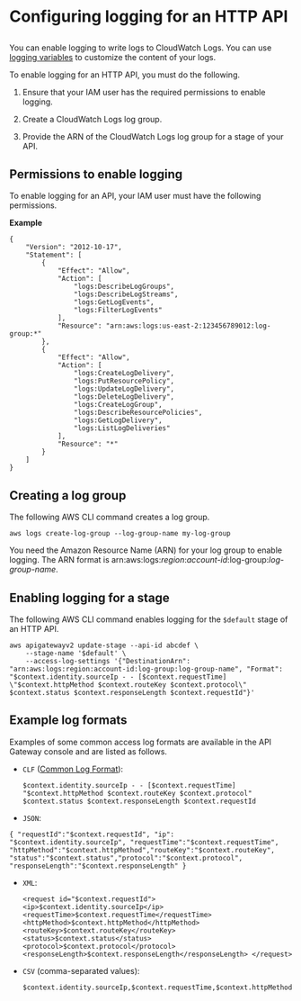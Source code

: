 # Configuring logging for an HTTP API<a name="http-api-logging"></a>

## <a name="http-api-logging.intro"></a>

You can enable logging to write logs to CloudWatch Logs\. You can use [logging variables](http-api-logging-variables.md) to customize the content of your logs\.

To enable logging for an HTTP API, you must do the following\.

1. Ensure that your IAM user has the required permissions to enable logging\.

1. Create a CloudWatch Logs log group\.

1. Provide the ARN of the CloudWatch Logs log group for a stage of your API\.

## Permissions to enable logging<a name="http-api-logging.permissions"></a>

To enable logging for an API, your IAM user must have the following permissions\.

**Example**  

```
{
    "Version": "2012-10-17",
    "Statement": [
        {
            "Effect": "Allow",
            "Action": [
                "logs:DescribeLogGroups",
                "logs:DescribeLogStreams",
                "logs:GetLogEvents",
                "logs:FilterLogEvents"
            ],
            "Resource": "arn:aws:logs:us-east-2:123456789012:log-group:*"
        },
        {
            "Effect": "Allow",
            "Action": [
                "logs:CreateLogDelivery",
                "logs:PutResourcePolicy",
                "logs:UpdateLogDelivery",
                "logs:DeleteLogDelivery",
                "logs:CreateLogGroup",
                "logs:DescribeResourcePolicies",
                "logs:GetLogDelivery",
                "logs:ListLogDeliveries"
            ],
            "Resource": "*"
        }
    ]
}
```

## Creating a log group<a name="http-api-logging.create-log-group"></a>

The following AWS CLI command creates a log group\.

```
aws logs create-log-group --log-group-name my-log-group
```

You need the Amazon Resource Name \(ARN\) for your log group to enable logging\. The ARN format is arn:aws:logs:*region*:*account\-id*:log\-group:*log\-group\-name*\.

## Enabling logging for a stage<a name="http-api-enable-logging.console"></a>

The following AWS CLI command enables logging for the `$default` stage of an HTTP API\.

```
aws apigatewayv2 update-stage --api-id abcdef \
    --stage-name '$default' \
    --access-log-settings '{"DestinationArn": "arn:aws:logs:region:account-id:log-group:log-group-name", "Format": "$context.identity.sourceIp - - [$context.requestTime] \"$context.httpMethod $context.routeKey $context.protocol\" $context.status $context.responseLength $context.requestId"}'
```

## Example log formats<a name="http-api-enable-logging.examples"></a>

Examples of some common access log formats are available in the API Gateway console and are listed as follows\.
+ `CLF` \([Common Log Format](https://httpd.apache.org/docs/1.3/logs.html#common)\):

  ```
  $context.identity.sourceIp - - [$context.requestTime] "$context.httpMethod $context.routeKey $context.protocol" $context.status $context.responseLength $context.requestId
  ```
+  `JSON`: 

  ```
  { "requestId":"$context.requestId", "ip": "$context.identity.sourceIp", "requestTime":"$context.requestTime", "httpMethod":"$context.httpMethod","routeKey":"$context.routeKey", "status":"$context.status","protocol":"$context.protocol", "responseLength":"$context.responseLength" }
  ```
+ `XML`: 

  ```
  <request id="$context.requestId"> <ip>$context.identity.sourceIp</ip> <requestTime>$context.requestTime</requestTime> <httpMethod>$context.httpMethod</httpMethod> <routeKey>$context.routeKey</routeKey> <status>$context.status</status> <protocol>$context.protocol</protocol> <responseLength>$context.responseLength</responseLength> </request>
  ```
+ `CSV` \(comma\-separated values\):

  ```
  $context.identity.sourceIp,$context.requestTime,$context.httpMethod,$context.routeKey,$context.protocol,$context.status,$context.responseLength,$context.requestId
  ```